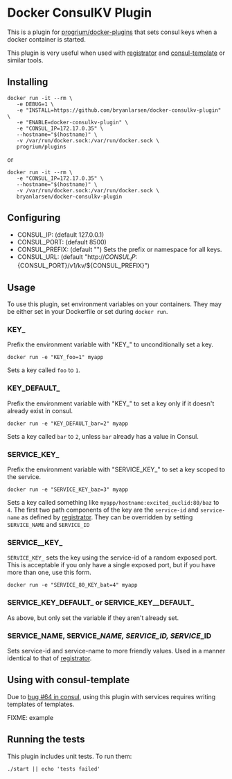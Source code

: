 # Docker ConsulKV Plugin

This is a plugin for [progrium/docker-plugins](https://github.com/progrium/docker-plugins) that sets consul keys when a docker container is started.

This plugin is very useful when used with [registrator](https://github.com/progrium/registrator) and [consul-template](https://github.com/hashicorp/consul-template) or similar tools.

## Installing

    docker run -it --rm \
       -e DEBUG=1 \
       -e "INSTALL=https://github.com/bryanlarsen/docker-consulkv-plugin" \
       -e "ENABLE=docker-consulkv-plugin" \
       -e "CONSUL_IP=172.17.0.35" \
       --hostname="$(hostname)" \
       -v /var/run/docker.sock:/var/run/docker.sock \
       progrium/plugins

or

    docker run -it --rm \
       -e "CONSUL_IP=172.17.0.35" \
       --hostname="$(hostname)" \
       -v /var/run/docker.sock:/var/run/docker.sock \
       bryanlarsen/docker-consulkv-plugin

## Configuring

- CONSUL_IP: (default 127.0.0.1)
- CONSUL_PORT: (default 8500)
- CONSUL_PREFIX: (default "")  Sets the prefix or namespace for all keys.
- CONSUL_URL: (default "http://${CONSUL_IP}:${CONSUL_PORT}/v1/kv/${CONSUL_PREFIX}")

## Usage

To use this plugin, set environment variables on your containers.  They may be either set in your Dockerfile or set during `docker run`.

### KEY\_

Prefix the environment variable with "KEY_" to unconditionally set a key.

    docker run -e "KEY_foo=1" myapp

Sets a key called `foo` to `1`.

### KEY_DEFAULT\_

Prefix the environment variable with "KEY_" to set a key only if it doesn't already exist in consul.

    docker run -e "KEY_DEFAULT_bar=2" myapp

Sets a key called `bar` to `2`, unless `bar` already has a value in Consul.

### SERVICE_KEY\_

Prefix the environment variable with "SERVICE_KEY_" to set a key scoped to the service.

    docker run -e "SERVICE_KEY_baz=3" myapp

Sets a key called something like `myapp/hostname:excited_euclid:80/baz` to `4`.  The first two path components of the key are the `service-id` and `service-name` as defined by [registrator](http://github.com/progrium/registrator).   They can be overridden by setting `SERVICE_NAME` and `SERVICE_ID`

### SERVICE_<port>_KEY\_

`SERVICE_KEY_` sets the key using the service-id of a random exposed port.   This is acceptable if you only have a single exposed port, but if you have more than one, use this form.

    docker run -e "SERVICE_80_KEY_bat=4" myapp

### SERVICE_KEY_DEFAULT\_ or SERVICE_KEY_<port>_DEFAULT\_

As above, but only set the variable if they aren't already set.

### SERVICE_NAME, SERVICE_<port>_NAME, SERVICE_ID, SERVICE_<port>_ID

Sets service-id and service-name to more friendly values.  Used in a manner identical to that of [registrator](http://github.com/progrium/registrator).

## Using with consul-template

Due to [bug #64 in consul](https://github.com/hashicorp/consul-template/issues/64), using this plugin with services requires writing templates of templates.

FIXME: example

## Running the tests

This plugin includes unit tests.   To run them:

    ./start || echo 'tests failed'
